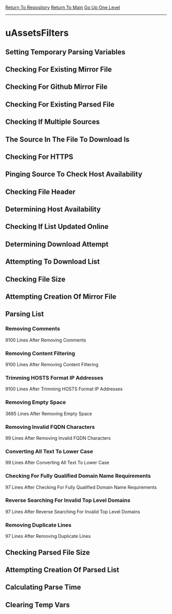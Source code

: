 [Return To Repository](https://github.com/deathbybandaid/piholeparser/)
[Return To Main](https://github.com/deathbybandaid/piholeparser/blob/master/RecentRunLogs/Mainlog.md)
[Go Up One Level](https://github.com/deathbybandaid/piholeparser/blob/master/RecentRunLogs/TopLevelScripts/30-Processing-External-Blacklists.md)
____________________________________
# uAssetsFilters
## Setting Temporary Parsing Variables
## Checking For Existing Mirror File
## Checking For Github Mirror File
## Checking For Existing Parsed File
## Checking If Multiple Sources
## The Source In The File To Download Is
## Checking For HTTPS
## Pinging Source To Check Host Availability
## Checking File Header
## Determining Host Availability
## Checking If List Updated Online
## Determining Download Attempt
## Attempting To Download List
## Checking File Size
## Attempting Creation Of Mirror File
## Parsing List
### Removing Comments
9100 Lines After Removing Comments
### Removing Content Filtering
9100 Lines After Removing Content Filtering
### Trimming HOSTS Format IP Addresses
9100 Lines After Trimming HOSTS Format IP Addresses
### Removing Empty Space
3685 Lines After Removing Empty Space
### Removing Invalid FQDN Characters
99 Lines After Removing Invalid FQDN Characters
### Converting All Text To Lower Case
99 Lines After Converting All Text To Lower Case
### Checking For Fully Qualified Domain Name Requirements
97 Lines After Checking For Fully Qualified Domain Name Requirements
### Reverse Searching For Invalid Top Level Domains
97 Lines After Reverse Searching For Invalid Top Level Domains
### Removing Duplicate Lines
97 Lines After Removing Duplicate Lines
## Checking Parsed File Size
## Attempting Creation Of Parsed List
## Calculating Parse Time
## Clearing Temp Vars

